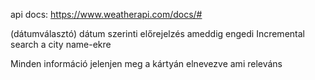 api docs: https://www.weatherapi.com/docs/#

(dátumválasztó) dátum szerinti előrejelzés ameddig engedi
Incremental search a city name-ekre 

Minden információ jelenjen meg a kártyán elnevezve ami releváns